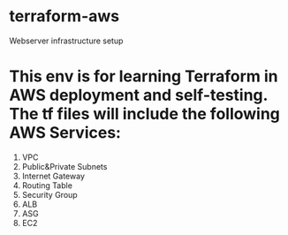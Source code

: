 # terraform-aws
Webserver infrastructure setup
# This env is for learning Terraform in AWS deployment and self-testing. The tf files will include the following AWS Services:

1. VPC
2. Public&Private Subnets
3. Internet Gateway
4. Routing Table
5. Security Group
6. ALB
7. ASG
8. EC2
